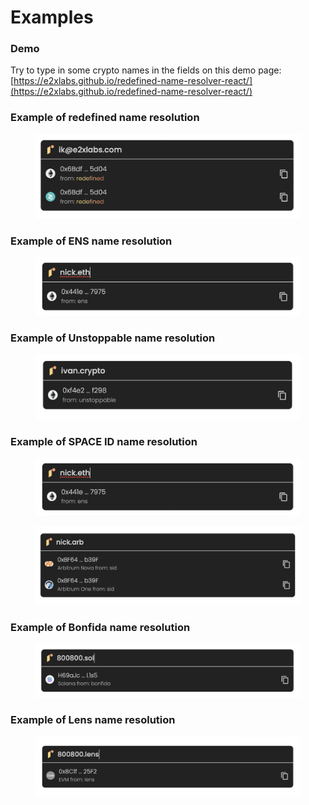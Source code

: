 # Examples

### Demo

Try to type in some crypto names in the fields on this demo page: [https://e2xlabs.github.io/redefined-name-resolver-react/](https://e2xlabs.github.io/redefined-name-resolver-react/)

### Example of redefined name resolution

<figure><img src="../.gitbook/assets/image (3) (1).png" alt=""><figcaption></figcaption></figure>

### Example of ENS name resolution

<figure><img src="../.gitbook/assets/image (2).png" alt=""><figcaption></figcaption></figure>

### Example of Unstoppable name resolution

<figure><img src="../.gitbook/assets/image (2) (1).png" alt=""><figcaption></figcaption></figure>

### Example of SPACE ID name resolution

<figure><img src="../.gitbook/assets/image.png" alt=""><figcaption></figcaption></figure>

<figure><img src="../.gitbook/assets/image (4).png" alt=""><figcaption></figcaption></figure>

### Example of Bonfida name resolution

<figure><img src="../.gitbook/assets/image (5).png" alt=""><figcaption></figcaption></figure>

### Example of Lens name resolution

<figure><img src="../.gitbook/assets/image (3).png" alt=""><figcaption></figcaption></figure>
